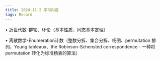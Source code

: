 ```yaml
---
title: 2024.11.2 学习内容
tags: Record
---
```


&#8226; 近世代数-群轮、环论（基本性质、同态基本定理）

&#8226; 离散数学-Enumeration计数（整数分拆、集合分拆、杨图、permutation 排列、Young tableaux、the Robinson-Schensted correspondence - 一种将 permutation 转化为标准杨表的算法）
